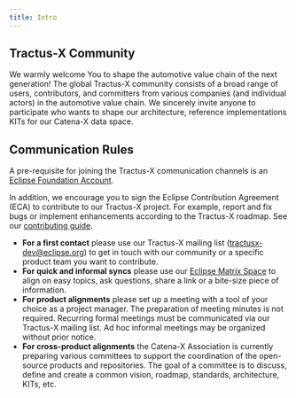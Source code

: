 ```yaml
---
title: Intro
---
```


## Tractus-X Community

We warmly welcome You to shape the automotive value chain of the next generation!
The global Tractus-X community consists of a broad range of users, contributors, and committers from various companies
(and individual actors) in the automotive value chain. We sincerely invite anyone to participate who wants to shape our
architecture, reference implementations KITs for our Catena-X data space.

## Communication Rules

A pre-requisite for joining the Tractus-X communication channels is
an [Eclipse Foundation Account](https://accounts.eclipse.org/user/register?destination=user).

In addition, we encourage you to sign the Eclipse Contribution Agreement (ECA) to contribute to our Tractus-X project.
For example, report and fix bugs or implement enhancements according to the Tractus-X roadmap. See
our [contributing guide](https://eclipse-tractusx.github.io/docs/oss/how-to-contribute).

- __For a first contact__ please use our Tractus-X mailing list (<tractusx-dev@eclipse.org>) to get in touch with our
  community or a specific product team you want to contribute.
- __For quick and informal syncs__ please use
  our [Eclipse Matrix Space](https://matrix.to/#/#automotive.tractusx:matrix.eclipse.org) to align on easy topics, ask
  questions, share a link or a bite-size piece of information.
- __For product alignments__ please set up a meeting with a tool of your choice as a project manager. The preparation of
  meeting minutes is not required. Recurring formal meetings must be communicated via our Tractus-X mailing list. Ad hoc
  informal meetings may be organized without prior notice.
- __For cross-product alignments__ the Catena-X Association is currently preparing various committees to support the
  coordination of the open-source products and repositories. The goal of a committee is to discuss, define and create a
  common vision, roadmap, standards, architecture, KITs, etc.
